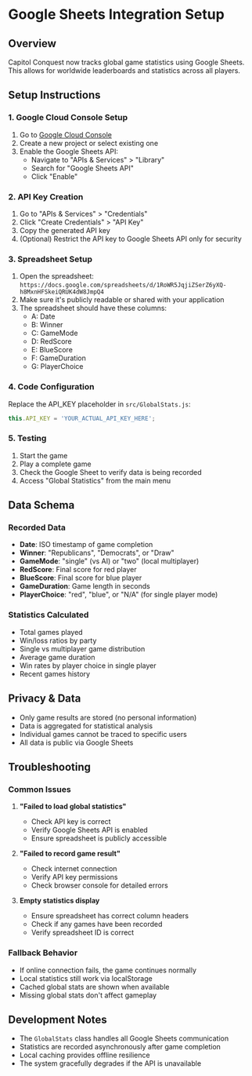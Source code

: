 # Google Sheets Integration Setup

## Overview
Capitol Conquest now tracks global game statistics using Google Sheets. This allows for worldwide leaderboards and statistics across all players.

## Setup Instructions

### 1. Google Cloud Console Setup
1. Go to [Google Cloud Console](https://console.cloud.google.com/)
2. Create a new project or select existing one
3. Enable the Google Sheets API:
   - Navigate to "APIs & Services" > "Library"
   - Search for "Google Sheets API"
   - Click "Enable"

### 2. API Key Creation
1. Go to "APIs & Services" > "Credentials"
2. Click "Create Credentials" > "API Key"
3. Copy the generated API key
4. (Optional) Restrict the API key to Google Sheets API only for security

### 3. Spreadsheet Setup
1. Open the spreadsheet: `https://docs.google.com/spreadsheets/d/1RoWR5JqjiZSerZ6yXQ-h8MxnHFSkeiQRUK4dW8JmpQ4`
2. Make sure it's publicly readable or shared with your application
3. The spreadsheet should have these columns:
   - A: Date
   - B: Winner
   - C: GameMode  
   - D: RedScore
   - E: BlueScore
   - F: GameDuration
   - G: PlayerChoice

### 4. Code Configuration
Replace the API_KEY placeholder in `src/GlobalStats.js`:

```javascript
this.API_KEY = 'YOUR_ACTUAL_API_KEY_HERE';
```

### 5. Testing
1. Start the game
2. Play a complete game
3. Check the Google Sheet to verify data is being recorded
4. Access "Global Statistics" from the main menu

## Data Schema

### Recorded Data
- **Date**: ISO timestamp of game completion
- **Winner**: "Republicans", "Democrats", or "Draw"
- **GameMode**: "single" (vs AI) or "two" (local multiplayer)
- **RedScore**: Final score for red player
- **BlueScore**: Final score for blue player  
- **GameDuration**: Game length in seconds
- **PlayerChoice**: "red", "blue", or "N/A" (for single player mode)

### Statistics Calculated
- Total games played
- Win/loss ratios by party
- Single vs multiplayer game distribution
- Average game duration
- Win rates by player choice in single player
- Recent games history

## Privacy & Data
- Only game results are stored (no personal information)
- Data is aggregated for statistical analysis
- Individual games cannot be traced to specific users
- All data is public via Google Sheets

## Troubleshooting

### Common Issues
1. **"Failed to load global statistics"**
   - Check API key is correct
   - Verify Google Sheets API is enabled
   - Ensure spreadsheet is publicly accessible

2. **"Failed to record game result"**
   - Check internet connection
   - Verify API key permissions
   - Check browser console for detailed errors

3. **Empty statistics display**
   - Ensure spreadsheet has correct column headers
   - Check if any games have been recorded
   - Verify spreadsheet ID is correct

### Fallback Behavior
- If online connection fails, the game continues normally
- Local statistics still work via localStorage
- Cached global stats are shown when available
- Missing global stats don't affect gameplay

## Development Notes
- The `GlobalStats` class handles all Google Sheets communication
- Statistics are recorded asynchronously after game completion
- Local caching provides offline resilience
- The system gracefully degrades if the API is unavailable
